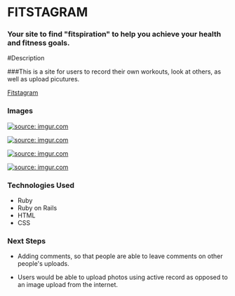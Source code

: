 # FITSTAGRAM 
### Your site to find "fitspiration" to help you achieve your health and fitness goals. 

#Description

###This is a site for users to record their own workouts, look at others, as well as upload picutures. 



<a href="https://mysterious-beyond-23104.herokuapp.com">Fitstagram</a>



### Images 

<a href="https://imgur.com/10mJ1NC"><img src="https://i.imgur.com/10mJ1NC.jpg" title="source: imgur.com" /></a>

<a href="https://imgur.com/eUle5xe"><img src="https://i.imgur.com/eUle5xe.png" title="source: imgur.com" /></a>

<a href="https://imgur.com/62tCXPB"><img src="https://i.imgur.com/62tCXPB.png" title="source: imgur.com" /></a>

<a href="https://imgur.com/GPd1yjN"><img src="https://i.imgur.com/GPd1yjN.png" title="source: imgur.com" /></a>



### Technologies Used 

- Ruby <br>
- Ruby on Rails <br>
- HTML <br>
- CSS

### Next Steps 

- Adding comments, so that people are able to leave comments on other people's uploads. 

- Users would be able to upload photos using active record as opposed to an image upload from the internet. 




